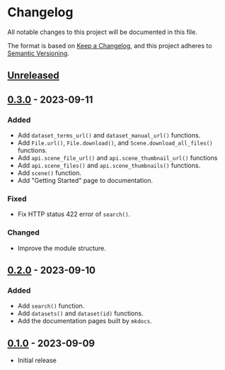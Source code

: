 # Changelog

All notable changes to this project will be documented in this file.

The format is based on [Keep a Changelog](https://keepachangelog.com/),
and this project adheres to [Semantic Versioning](https://semver.org/spec/v2.0.0.html).

## [Unreleased]

## [0.3.0] - 2023-09-11

### Added

- Add `dataset_terms_url()` and `dataset_manual_url()` functions.
- Add `File.url()`, `File.download()`, and `Scene.download_all_files()` functions.
- Add `api.scene_file_url()` and `api.scene_thumbnail_url()` functions
- Add `api.scene_files()` and `api.scene_thumbnails()` functions.
- Add `scene()` function.
- Add "Getting Started" page to documentation.

### Fixed

- Fix HTTP status 422 error of `search()`.

### Changed

- Improve the module structure.

## [0.2.0] - 2023-09-10

### Added

- Add `search()` function.
- Add `datasets()` and `dataset(id)` functions.
- Add the documentation pages built by `mkdocs`.

## [0.1.0] - 2023-09-09

- Initial release

[unreleased]: https://github.com/sankichi92/tellus-traveler-python/compare/v0.3.0...HEAD
[0.3.0]: https://github.com/sankichi92/tellus-traveler-python/compare/v0.2.0...v0.3.0
[0.2.0]: https://github.com/sankichi92/tellus-traveler-python/compare/v0.1.0...v0.2.0
[0.1.0]: https://github.com/sankichi92/tellus-traveler-python/releases/tag/v0.1.0
